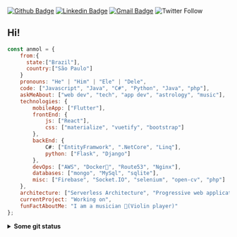 [![Github Badge](https://img.shields.io/badge/-Github-000?style=flat-square&logo=Github&logoColor=white&link=https://github.com/lucasgdb)](https://github.com/JoaoMWatson)
[![Linkedin Badge](https://img.shields.io/badge/-LinkedIn-blue?style=flat-square&logo=Linkedin&logoColor=white&link=https://www.linkedin.com/in/raphael-branco-pieroni-837659184/)](https://www.linkedin.com/in/joaomwatson/)
[![Gmail Badge](https://img.shields.io/badge/-Gmail-c14438?style=flat-square&logo=Gmail&logoColor=white&link=mailto:brancoraphael@hotmail.com)](mailto:joaopedro.wat22@hotmail.com)
<img alt="Twitter Follow" src="https://img.shields.io/twitter/follow/UselessWatson?style=social">

## Hi! 
```javascript
const anmol = {
    from:{
      state:["Brazil"],
      country:["São Paulo"]
    }
    pronouns: "He" | "Him" | "Ele" | "Dele",
    code: ["Javascript", "Java", "C#", "Python", "Java", "php"],
    askMeAbout: ["web dev", "tech", "app dev", "astrology", "music"],
    technologies: {
        mobileApp: ["Flutter"],
        frontEnd: {
            js: ["React"],
            css: ["materialize", "vuetify", "bootstrap"]
        },
        backEnd: {
            C#: ["EntityFramwork", ".NetCore", "Linq"],
            python: ["Flask", "Django"]
        },
        devOps: ["AWS", "Docker🐳", "Route53", "Nginx"],
        databases: ["mongo", "MySql", "sqlite"],
        misc: ["Firebase", "Socket.IO", "selenium", "open-cv", "php"]
    },
    architecture: ["Serverless Architecture", "Progressive web applications", "Single page applications"],
    currentProject: "Working on",
    funFactAboutMe: "I am a musician 🎻(Violin player)"
};
```
<details>
  <summary> <b> Some git status </b></summary>
  <br>
<a href="https://github.com/RBranco1/github-readme-stats">
    <img align="center" src="https://github-readme-stats.vercel.app/api?username=JoaoMWatson&show_icons=true&count_private=true&theme=radical&hide=issues" />
  </a>
</details>
